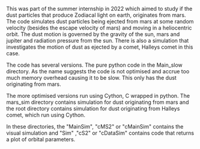 This was part of the summer internship in 2022 which aimed to study if the dust particles that produce Zodiacal light on earth, originates from mars.
The code simulates dust particles being ejected from mars at some random velocity (besides the escape velocity of mars) and moving in a heliocentric orbit. 
The dust motion is governed by the gravity of the sun, mars and jupiter and radiation pressure from the sun.
There is also a simulation that investigates the motion of dust as ejected by a comet, Halleys comet in this case. 

The code has several versions. The pure python code in the Main_slow directory. As the name suggests the code is not optimised and accrue too much memory overhead causing it to be slow. This only has the dust originating from mars.

The more optimised versions run using Cython, C wrapped in python.
The mars_sim directory contains simulation for dust originating from mars and the root directory contains simulation for dust originating from Halleys comet, which run using Cython.

In these directories, the "MainSim", "cMS2" or "cMainSim" contains the visual simulation and "Sim" ,"cS2" or "cDataSim" contains code that returns a plot of orbital parameters.
